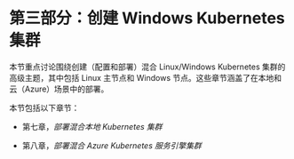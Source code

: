 # 第三部分：创建 Windows Kubernetes 集群

本节重点讨论围绕创建（配置和部署）混合 Linux/Windows Kubernetes 集群的高级主题，其中包括 Linux 主节点和 Windows 节点。这些章节涵盖了在本地和云（Azure）场景中的部署。

本节包括以下章节：

+   第七章，*部署混合本地 Kubernetes 集群*

+   第八章，*部署混合 Azure Kubernetes 服务引擎集群*
